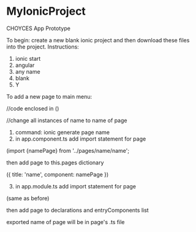 # MyIonicProject
CHOYCES App Prototype

To begin:
create a new blank ionic project and then download these files into the project.
Instructions:
1. ionic start
2. angular
3. any name
4. blank
5. Y


To add a new page to main menu:

//code enclosed in ()

//change all instances of name to name of page
1. command: ionic generate page name
2. in app.component.ts add import statement for page

(import {namePage} from '../pages/name/name';

   then add page to this.pages dictionary
   
({ title: 'name', component: namePage })

3. in app.module.ts add import statement for page

(same as before)

   then add page to declarations and entryComponents list
   
exported name of page will be in page's .ts file
